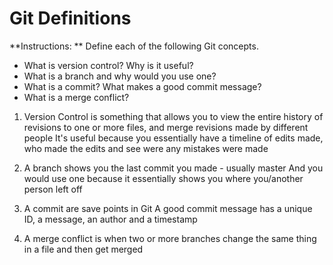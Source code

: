 # Git Definitions

**Instructions: ** Define each of the following Git concepts.

* What is version control?  Why is it useful?
* What is a branch and why would you use one?
* What is a commit? What makes a good commit message?
* What is a merge conflict?

1. Version Control is something that allows you to view the entire history of revisions to one or more files, and merge revisions made by different people
   It's useful because you essentially have a timeline of edits made, who made the edits and see were any mistakes were made

2. A branch shows you the last commit you made - usually master
   And you would use one because it essentially shows you where you/another person left off

3. A commit are save points in Git
   A good commit message has a unique ID, a message, an author and a timestamp

4. A merge conflict is when two or more branches change the same thing in a file and then get merged